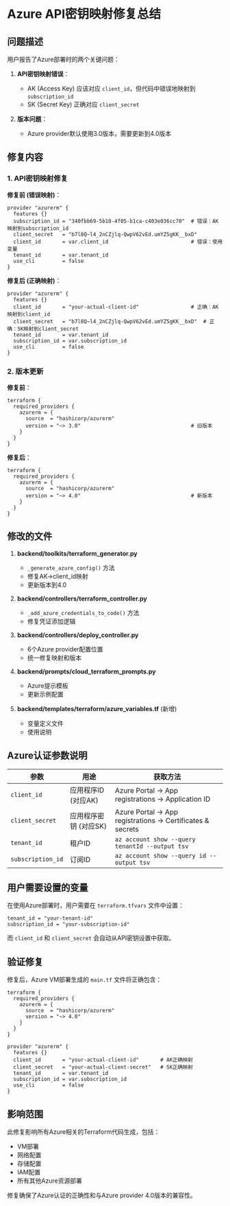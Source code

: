 # Azure API密钥映射修复总结

## 问题描述

用户报告了Azure部署时的两个关键问题：

1. **API密钥映射错误**：
   - AK (Access Key) 应该对应 `client_id`，但代码中错误地映射到 `subscription_id`
   - SK (Secret Key) 正确对应 `client_secret`

2. **版本问题**：
   - Azure provider默认使用3.0版本，需要更新到4.0版本

## 修复内容

### 1. API密钥映射修复

**修复前 (错误映射)**：
```hcl
provider "azurerm" {
  features {}
  subscription_id = "340fbb69-5b10-4f05-b1ca-c403e036cc70"  # 错误：AK映射到subscription_id
  client_secret   = "b7l8Q~l4_2nCZjlq-QwpV62vEd.umYZ5gKK__bxD"
  client_id       = var.client_id                           # 错误：使用变量
  tenant_id       = var.tenant_id
  use_cli         = false
}
```

**修复后 (正确映射)**：
```hcl
provider "azurerm" {
  features {}
  client_id       = "your-actual-client-id"                 # 正确：AK映射到client_id
  client_secret   = "b7l8Q~l4_2nCZjlq-QwpV62vEd.umYZ5gKK__bxD"  # 正确：SK映射到client_secret
  tenant_id       = var.tenant_id
  subscription_id = var.subscription_id
  use_cli         = false
}
```

### 2. 版本更新

**修复前**：
```hcl
terraform {
  required_providers {
    azurerm = {
      source  = "hashicorp/azurerm"
      version = "~> 3.0"                                    # 旧版本
    }
  }
}
```

**修复后**：
```hcl
terraform {
  required_providers {
    azurerm = {
      source  = "hashicorp/azurerm"
      version = "~> 4.0"                                    # 新版本
    }
  }
}
```

## 修改的文件

1. **backend/toolkits/terraform_generator.py**
   - `_generate_azure_config()` 方法
   - 修复AK→client_id映射
   - 更新版本到4.0

2. **backend/controllers/terraform_controller.py**
   - `_add_azure_credentials_to_code()` 方法
   - 修复凭证添加逻辑

3. **backend/controllers/deploy_controller.py**
   - 6个Azure provider配置位置
   - 统一修复映射和版本

4. **backend/prompts/cloud_terraform_prompts.py**
   - Azure提示模板
   - 更新示例配置

5. **backend/templates/terraform/azure_variables.tf** (新增)
   - 变量定义文件
   - 使用说明

## Azure认证参数说明

| 参数 | 用途 | 获取方法 |
|------|------|----------|
| `client_id` | 应用程序ID (对应AK) | Azure Portal → App registrations → Application ID |
| `client_secret` | 应用程序密钥 (对应SK) | Azure Portal → App registrations → Certificates & secrets |
| `tenant_id` | 租户ID | `az account show --query tenantId --output tsv` |
| `subscription_id` | 订阅ID | `az account show --query id --output tsv` |

## 用户需要设置的变量

在使用Azure部署时，用户需要在 `terraform.tfvars` 文件中设置：

```hcl
tenant_id = "your-tenant-id"
subscription_id = "your-subscription-id"
```

而 `client_id` 和 `client_secret` 会自动从API密钥设置中获取。

## 验证修复

修复后，Azure VM部署生成的 `main.tf` 文件将正确包含：

```hcl
terraform {
  required_providers {
    azurerm = {
      source  = "hashicorp/azurerm"
      version = "~> 4.0"
    }
  }
}

provider "azurerm" {
  features {}
  client_id       = "your-actual-client-id"       # AK正确映射
  client_secret   = "your-actual-client-secret"   # SK正确映射
  tenant_id       = var.tenant_id
  subscription_id = var.subscription_id
  use_cli         = false
}
```

## 影响范围

此修复影响所有Azure相关的Terraform代码生成，包括：
- VM部署
- 网络配置  
- 存储配置
- IAM配置
- 所有其他Azure资源部署

修复确保了Azure认证的正确性和与Azure provider 4.0版本的兼容性。 